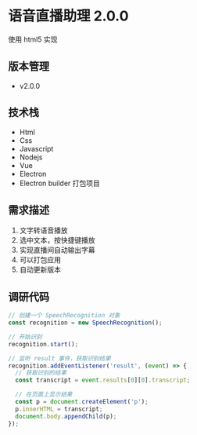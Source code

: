 # 语音直播助理 2.0.0

使用 html5 实现

## 版本管理

- v2.0.0

## 技术栈

- Html
- Css
- Javascript
- Nodejs
- Vue
- Electron
- Electron builder 打包项目

## 需求描述

1. 文字转语音播放
2. 选中文本，按快捷键播放
3. 实现直播间自动输出字幕
4. 可以打包应用
5. 自动更新版本

## 调研代码

```js
// 创建一个 SpeechRecognition 对象
const recognition = new SpeechRecognition();

// 开始识别
recognition.start();

// 监听 result 事件，获取识别结果
recognition.addEventListener('result', (event) => {
  // 获取识别的结果
  const transcript = event.results[0][0].transcript;

  // 在页面上显示结果
  const p = document.createElement('p');
  p.innerHTML = transcript;
  document.body.appendChild(p);
});
```
